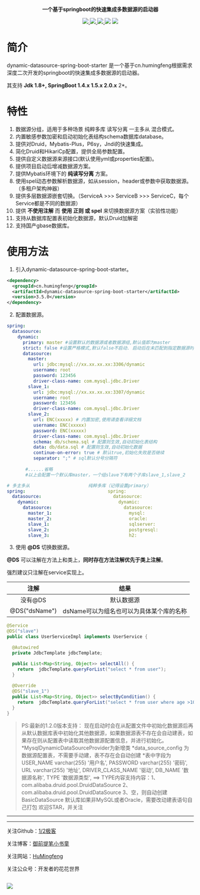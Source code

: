 
<p align="center">
	<strong>一个基于springboot的快速集成多数据源的启动器</strong>
</p>

<p align="center">
    <a href="https://www.travis-ci.org/humingfeng/dynamic-datasource-spring-boot-starter" target="_blank">
        <img src="https://www.travis-ci.org/humingfeng/dynamic-datasource-spring-boot-starter.svg?branch=master" >
    <a href="http://mvnrepository.com/artifact/com.humingfeng/dynamic-datasource-spring-boot-starter" target="_blank">
        <img src="https://img.shields.io/maven-central/v/com.humingfeng/dynamic-datasource-spring-boot-starter.svg" >
    </a>
    <a href="http://www.apache.org/licenses/LICENSE-2.0.html" target="_blank">
        <img src="http://img.shields.io/:license-apache-brightgreen.svg" >
    </a>
    <a>
        <img src="https://img.shields.io/badge/JDK-1.8+-green.svg" >
    </a>
    <a>
        <img src="https://img.shields.io/badge/springBoot-1.4+_1.5+_2.0+-green.svg" >
    </a>
</p>

# 简介

dynamic-datasource-spring-boot-starter 是一个基于cn.humingfeng根据需求深度二次开发的springboot的快速集成多数据源的启动器。

其支持 **Jdk 1.8+,    SpringBoot 1.4.x  1.5.x   2.0.x**  2*。


# 特性

1. 数据源分组，适用于多种场景 纯粹多库  读写分离  一主多从  混合模式。
2. 内置敏感参数加密和启动初始化表结构schema数据库database。
3. 提供对Druid，Mybatis-Plus，P6sy，Jndi的快速集成。
4. 简化Druid和HikariCp配置，提供全局参数配置。
5. 提供自定义数据源来源接口(默认使用yml或properties配置)。
6. 提供项目启动后增减数据源方案。
7. 提供Mybatis环境下的  **纯读写分离** 方案。
8. 使用spel动态参数解析数据源，如从session，header或参数中获取数据源。（多租户架构神器）
9. 提供多层数据源嵌套切换。（ServiceA >>>  ServiceB >>> ServiceC，每个Service都是不同的数据源）
10. 提供 **不使用注解**  而   **使用 正则 或 spel**    来切换数据源方案（实验性功能）
11. 支持从数据库配置表初始化数据源，默认Druid加解密 
12. 支持国产gbase数据库。


# 使用方法

1. 引入dynamic-datasource-spring-boot-starter。

```xml
<dependency>
  <groupId>cn.humingfeng</groupId>
  <artifactId>dynamic-datasource-spring-boot-starter</artifactId>
  <version>3.5.0</version>
</dependency>
```
2. 配置数据源。

```yaml
spring:
  datasource:
    dynamic:
      primary: master #设置默认的数据源或者数据源组,默认值即为master
      strict: false #设置严格模式,默认false不启动. 启动后在未匹配到指定数据源时候回抛出异常,不启动会使用默认数据源.
      datasource:
        master:
          url: jdbc:mysql://xx.xx.xx.xx:3306/dynamic
          username: root
          password: 123456
          driver-class-name: com.mysql.jdbc.Driver
        slave_1:
          url: jdbc:mysql://xx.xx.xx.xx:3307/dynamic
          username: root
          password: 123456
          driver-class-name: com.mysql.jdbc.Driver
        slave_2:
          url: ENC(xxxxx) # 内置加密,使用请查看详细文档
          username: ENC(xxxxx)
          password: ENC(xxxxx)
          driver-class-name: com.mysql.jdbc.Driver
          schema: db/schema.sql # 配置则生效,自动初始化表结构
          data: db/data.sql # 配置则生效,自动初始化数据
          continue-on-error: true # 默认true,初始化失败是否继续
          separator: ";" # sql默认分号分隔符
          
       #......省略
       #以上会配置一个默认库master，一个组slave下有两个子库slave_1,slave_2
```

```yaml
# 多主多从                      纯粹多库（记得设置primary）                   混合配置
spring:                               spring:                               spring:
  datasource:                           datasource:                           datasource:
    dynamic:                              dynamic:                              dynamic:
      datasource:                           datasource:                           datasource:
        master_1:                             mysql:                                master:
        master_2:                             oracle:                               slave_1:
        slave_1:                              sqlserver:                            slave_2:
        slave_2:                              postgresql:                           oracle_1:
        slave_3:                              h2:                                   oracle_2:
```

3. 使用  **@DS**  切换数据源。

**@DS** 可以注解在方法上和类上，**同时存在方法注解优先于类上注解**。

强烈建议只注解在service实现上。

|     注解      |                   结果                   |
| :-----------: | :--------------------------------------: |
|    没有@DS    |                默认数据源                |
| @DS("dsName") | dsName可以为组名也可以为具体某个库的名称 |

```java
@Service
@DS("slave")
public class UserServiceImpl implements UserService {

  @Autowired
  private JdbcTemplate jdbcTemplate;

  public List<Map<String, Object>> selectAll() {
    return  jdbcTemplate.queryForList("select * from user");
  }
  
  @Override
  @DS("slave_1")
  public List<Map<String, Object>> selectByCondition() {
    return  jdbcTemplate.queryForList("select * from user where age >10");
  }
}
```

> PS:最新的1.2.0版本支持：
现在启动时会在从配置文件中初始化数据源后再从默认数据库表中初始化其他数据源，如果数据源表不存在会自动建表，如果存在则从配置表中读取其他数据源配置信息，并进行初始化。
*MysqlDynamicDataSourceProvider为新增类
*data_source_config 为数据源配置表，不需要手动建，表不存在会自动创建
*表中字段为
USER_NAME varchar(255) '用户名',
PASSWORD varchar(255) '密码',
URL varchar(255) '地址',
DRIVER_CLASS_NAME '驱动',
DB_NAME '数据源名称',
TYPE '数据源类型',
==> TYPE内容支持内容：1、com.alibaba.druid.pool.DruidDataSource
2、com.alibaba.druid.pool.DruidDataSource
3、空，则自动创建BasicDataSource
默认库如果非MySQL或者Oracle，需要改动建表语句自己打包
欢迎STAR，并关注
---
---

关注Github：[1/2极客](https://github.com/humingfeng)

关注博客：[御前提笔小书童](https://blog.csdn.net/qq_22260641)

关注网站：[HuMingfeng](https://royalscholar.cn)

关注公众号：开发者的花花世界

![](https://img-blog.csdnimg.cn/20190106225239166.jpg)
---
